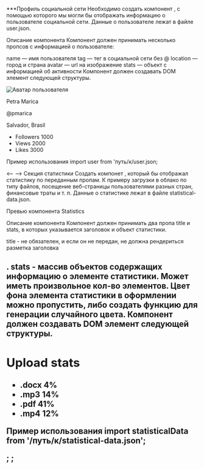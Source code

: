\*\*\*Профиль социальной сети Необходимо создать компонент <Profile>, с помощью
которого мы могли бы отображать информацию о пользователе социальной сети.
Данные о пользователе лежат в файле user.json.

Описание компонента Компонент должен принимать несколько пропсов с информацией о
пользователе:

name — имя пользователя tag — тег в социальной сети без @ location — город и
страна avatar — url на изображение stats — объект с информацией об активности
Компонент должен создавать DOM элемент следующей структуры.

<div class="profile">
  <div class="description">
    <img
      src="https://www.flaticon.com/svg/static/icons/svg/3135/3135715.svg"
      alt="Аватар пользователя"
      class="avatar"
    />
    <p class="name">Petra Marica</p>
    <p class="tag">@pmarica</p>
    <p class="location">Salvador, Brasil</p>
  </div>

  <ul class="stats">
    <li>
      <span class="label">Followers</span>
      <span class="quantity">1000</span>
    </li>
    <li>
      <span class="label">Views</span>
      <span class="quantity">2000</span>
    </li>
    <li>
      <span class="label">Likes</span>
      <span class="quantity">3000</span>
    </li>
  </ul>
</div>
Пример использования
import user from 'путь/к/user.json;

<Profile
  name={user.name}
  tag={user.tag}
  location={user.location}
  avatar={user.avatar}
  stats={user.stats}
/>

<-- --> Секция статистики Создать компонет <Statistics>, который бы отображал
статистику по переданным пропам. К примеру загрузки в облако по типу файлов,
посещение веб-страницы пользователями разных стран, финансовые траты и т. п.
Данные о статистике лежат в файле statistical-data.json.

Превью компонента Statistics

Описание компонента Компонент должен принимать два пропа title и stats, в
которых указывается заголовок и объект статистики.

title - не обязателен, и если он не передан, не должна рендериться разметка
заголовка <h2>. stats - массив объектов содержащих информацию о элементе
статистики. Может иметь произвольное кол-во элементов. Цвет фона элемента
статистики в оформлении можно пропустить, либо создать функцию для генерации
случайного цвета. Компонент должен создавать DOM элемент следующей структуры.

<section class="statistics">
  <h2 class="title">Upload stats</h2>

  <ul class="stat-list">
    <li class="item">
      <span class="label">.docx</span>
      <span class="percentage">4%</span>
    </li>
    <li class="item">
      <span class="label">.mp3</span>
      <span class="percentage">14%</span>
    </li>
    <li class="item">
      <span class="label">.pdf</span>
      <span class="percentage">41%</span>
    </li>
    <li class="item">
      <span class="label">.mp4</span>
      <span class="percentage">12%</span>
    </li>
  </ul>
</section>
Пример использования
import statisticalData from '/путь/к/statistical-data.json';

<Statistics title="Upload stats" stats={statisticalData} />;
<Statistics stats={statisticalData} />;
